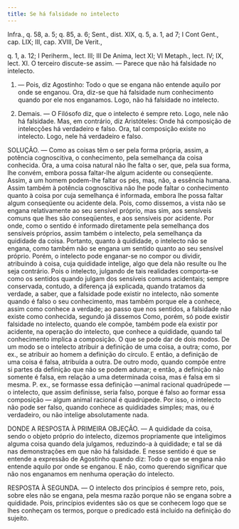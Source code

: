 ```yaml
---
title: Se há falsidade no intelecto
---
```


Infra., q. 58, a. 5; q. 85, a. 6; Sent., dist. XIX, q. 5, a. 1, ad 7; I Cont Gent., cap. LIX; III, cap. XVIII, De Verit., 

q. 1, a. 12; I Periherm., lect. III; III De Anima, lect XI; VI Metaph., lect. IV; IX, lect. XI.  O terceiro discute-se assim. — Parece que não há falsidade no intelecto.  

1. — Pois, diz Agostinho: Todo o que se engana não entende aquilo por onde se enganou. Ora, diz-se que há falsidade num conhecimento quando por ele nos enganamos. Logo, não há falsidade no intelecto.  

2. Demais. — O Filósofo diz, que o intelecto é sempre reto. Logo, nele não há falsidade.  Mas, em contrário, diz Aristóteles: Onde há composição de intelecções há verdadeiro e falso. Ora, tal composição existe no intelecto. Logo, nele há verdadeiro e falso.  

SOLUÇÃO. — Como as coisas têm o ser pela forma própria, assim, a potência cognoscitiva, o conhecimento, pela semelhança da coisa conhecida. Ora, a uma coisa natural não lhe falta o ser, que, pela sua forma, lhe convém, embora possa faltar-lhe algum acidente ou conseqüente. Assim, a um homem podem-lhe faltar os pés, mas, não, a essência humana. Assim também à potência cognoscitiva não lhe pode faltar o conhecimento quanto à coisa por cuja semelhança é informada, embora lhe possa faltar algum conseqüente ou acidente dela. Pois, como dissemos, a vista não se engana relativamente ao seu sensível próprio, mas sim, aos sensíveis comuns que lhes são conseqüentes, e aos sensíveis por acidente. Por onde, como o sentido é informado diretamente pela semelhança dos sensíveis próprios, assim também o intelecto, pela semelhança da quididade da coisa. Portanto, quanto à quididade, o intelecto não se engana, como também não se engana um sentido quanto ao seu sensível próprio. Porém, o intelecto pode enganar-se no compor ou dividir, atribuindo à coisa, cuja quididade intelige, algo que dela não resulte ou lhe seja contrário. Pois o intelecto, julgando de tais realidades comporta-se como os sentidos quando julgam dos sensíveis comuns acidentais; sempre conservada, contudo, a diferença já explicada, quando tratamos da verdade, a saber, que a falsidade pode existir no intelecto, não somente quando é falso o seu conhecimento, mas também porque ele a conhece, assim como conhece a verdade; ao passo que nos sentidos, a falsidade não existe como conhecida, segundo já dissemos  Como, porém, só pode existir falsidade no intelecto, quando ele compõe, também pode ela existir por acidente, na operação do intelecto, que conhece a quididade, quando tal conhecimento implica a composição. O que se pode dar de dois modos. De um modo se o intelecto atribuir a definição de uma coisa, a outra; como, por ex., se atribuir ao homem a definição do círculo. E então, a definição de uma coisa é falsa, atribuída a outra. De outro modo, quando compõe entre si partes da definição que não se podem adunar; e então, a definição não somente é falsa, em relação a uma determinada coisa, mas é falsa em si mesma. P. ex., se formasse essa definição —animal racional quadrúpede — o intelecto, que assim definisse, seria falso, porque é falso ao formar essa composição — algum animal racional é quadrúpede. Por isso, o intelecto não pode ser falso, quando conhece as quididades simples; mas, ou é verdadeiro, ou não intelige absolutamente nada.  

DONDE A RESPOSTA À PRIMEIRA OBJEÇÃO. — A quididade da coisa, sendo o objeto próprio do intelecto, dizemos propriamente que inteligimos alguma coisa quando dela julgamos, reduzindo-a à quididade; e tal se dá nas demonstrações em que não há falsidade. E nesse sentido é que se entende a expressão de Agostinho quando diz: Todo o que se engana não entende aquilo por onde se enganou. E não, como querendo significar que não nos enganamos em nenhuma operação do intelecto.  

RESPOSTA À SEGUNDA. — O intelecto dos princípios é sempre reto, pois, sobre eles não se engana, pela mesma razão porque não se engana sobre a quididade. Pois, princípios evidentes são os que se conhecem logo que se lhes conheçam os termos, porque o predicado está incluído na definição do sujeito.